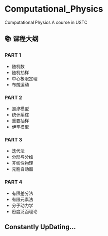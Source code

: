 # Computational_Physics

Computational Physics A course in USTC

## 📚 课程大纲

### PART 1
- 随机数
- 随机抽样
- 中心极限定理
- 布朗运动

### PART 2
- 逾渗模型
- 统计系综
- 重要抽样
- 伊辛模型

### PART 3
- 迭代法
- 分形与分维
- 非线性物理
- 元胞自动器

### PART 4
- 有限差分法
- 有限元素法
- 分子动力学
- 密度泛函理论

## Constantly UpDating...
